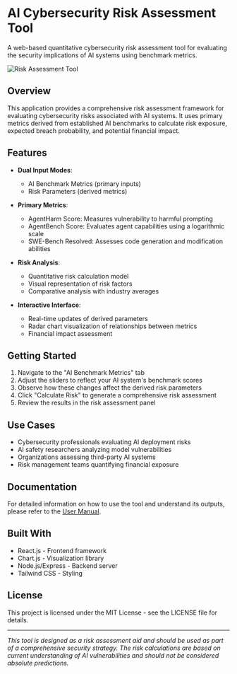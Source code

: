 # AI Cybersecurity Risk Assessment Tool

A web-based quantitative cybersecurity risk assessment tool for evaluating the security implications of AI systems using benchmark metrics.

![Risk Assessment Tool](https://via.placeholder.com/800x400?text=AI+Cybersecurity+Risk+Assessment+Tool)

## Overview

This application provides a comprehensive risk assessment framework for evaluating cybersecurity risks associated with AI systems. It uses primary metrics derived from established AI benchmarks to calculate risk exposure, expected breach probability, and potential financial impact.

## Features

- **Dual Input Modes**:
  - AI Benchmark Metrics (primary inputs)
  - Risk Parameters (derived metrics)

- **Primary Metrics**:
  - AgentHarm Score: Measures vulnerability to harmful prompting
  - AgentBench Score: Evaluates agent capabilities using a logarithmic scale
  - SWE-Bench Resolved: Assesses code generation and modification abilities

- **Risk Analysis**:
  - Quantitative risk calculation model
  - Visual representation of risk factors
  - Comparative analysis with industry averages

- **Interactive Interface**:
  - Real-time updates of derived parameters
  - Radar chart visualization of relationships between metrics
  - Financial impact assessment

## Getting Started

1. Navigate to the "AI Benchmark Metrics" tab
2. Adjust the sliders to reflect your AI system's benchmark scores
3. Observe how these changes affect the derived risk parameters
4. Click "Calculate Risk" to generate a comprehensive risk assessment
5. Review the results in the risk assessment panel

## Use Cases

- Cybersecurity professionals evaluating AI deployment risks
- AI safety researchers analyzing model vulnerabilities
- Organizations assessing third-party AI systems
- Risk management teams quantifying financial exposure

## Documentation

For detailed information on how to use the tool and understand its outputs, please refer to the [User Manual](documentation/user_manual.md).

## Built With

- React.js - Frontend framework
- Chart.js - Visualization library
- Node.js/Express - Backend server
- Tailwind CSS - Styling

## License

This project is licensed under the MIT License - see the LICENSE file for details.

---

*This tool is designed as a risk assessment aid and should be used as part of a comprehensive security strategy. The risk calculations are based on current understanding of AI vulnerabilities and should not be considered absolute predictions.*